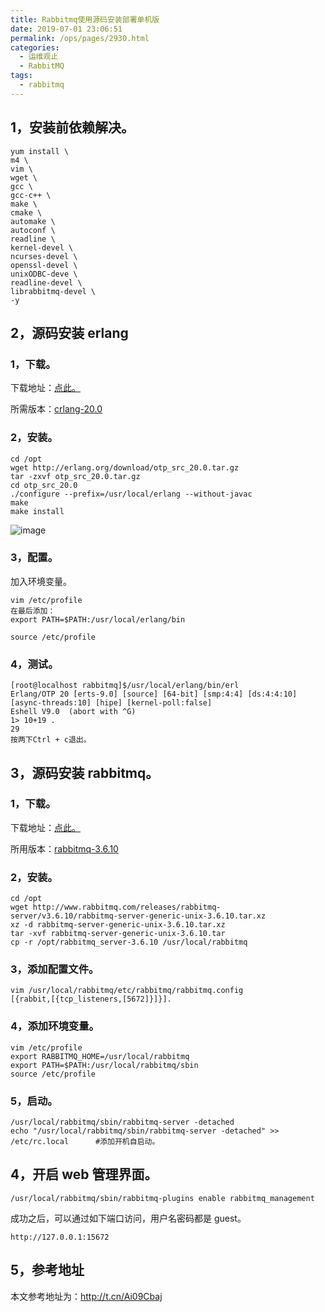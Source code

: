 ```yaml
---
title: Rabbitmq使用源码安装部署单机版
date: 2019-07-01 23:06:51
permalink: /ops/pages/2930.html
categories:
  - 运维观止
  - RabbitMQ
tags:
  - rabbitmq
---
```


## 1，安装前依赖解决。



```shell
yum install \
m4 \
vim \
wget \
gcc \
gcc-c++ \
make \
cmake \
automake \
autoconf \
readline \
kernel-devel \
ncurses-devel \
openssl-devel \
unixODBC-deve \
readline-devel \
librabbitmq-devel \
-y
```



## 2，源码安装 erlang



### 1，下载。



下载地址：[点此。](http://www.erlang.org/downloads?spm=a2c4e.11153940.blogcont601389.11.4f0e5a69Lhb3Hl)



所需版本：[crlang-20.0](http://erlang.org/download/otp_src_20.0.tar.gz?spm=a2c4e.11153940.blogcont601389.12.4f0e5a69Lhb3Hl&file=otp_src_20.0.tar.gz)



### 2，安装。



```shell
cd /opt
wget http://erlang.org/download/otp_src_20.0.tar.gz
tar -zxvf otp_src_20.0.tar.gz
cd otp_src_20.0
./configure --prefix=/usr/local/erlang --without-javac
make
make install
```





![image](http://t.eryajf.net/imgs/2021/09/2e85867a8aaab4fb.jpg)





### 3，配置。



加入环境变量。



```shell
vim /etc/profile
在最后添加：
export PATH=$PATH:/usr/local/erlang/bin
```



```shell
source /etc/profile
```



### 4，测试。



```shell
[root@localhost rabbitmq]$/usr/local/erlang/bin/erl
Erlang/OTP 20 [erts-9.0] [source] [64-bit] [smp:4:4] [ds:4:4:10] [async-threads:10] [hipe] [kernel-poll:false]
Eshell V9.0  (abort with ^G)
1> 10+19 .
29
按两下Ctrl + c退出。
```



## 3，源码安装 rabbitmq。



### 1，下载。



下载地址：[点此。](https://github.com/rabbitmq/rabbitmq-server/releases)



所用版本：[rabbitmq-3.6.10](https://codeload.github.com/rabbitmq/rabbitmq-server/tar.gz/rabbitmq_v3_6_11_rc3)



### 2，安装。



```shell
cd /opt
wget http://www.rabbitmq.com/releases/rabbitmq-server/v3.6.10/rabbitmq-server-generic-unix-3.6.10.tar.xz
xz -d rabbitmq-server-generic-unix-3.6.10.tar.xz
tar -xvf rabbitmq-server-generic-unix-3.6.10.tar
cp -r /opt/rabbitmq_server-3.6.10 /usr/local/rabbitmq
```



### 3，添加配置文件。



```shell
vim /usr/local/rabbitmq/etc/rabbitmq/rabbitmq.config
[{rabbit,[{tcp_listeners,[5672]}]}].
```



### 4，添加环境变量。



```shell
vim /etc/profile
export RABBITMQ_HOME=/usr/local/rabbitmq
export PATH=$PATH:/usr/local/rabbitmq/sbin
source /etc/profile
```



### 5，启动。



```shell
/usr/local/rabbitmq/sbin/rabbitmq-server -detached
echo "/usr/local/rabbitmq/sbin/rabbitmq-server -detached" >> /etc/rc.local      #添加开机自启动。
```



## 4，开启 web 管理界面。



```shell
/usr/local/rabbitmq/sbin/rabbitmq-plugins enable rabbitmq_management
```



成功之后，可以通过如下端口访问，用户名密码都是 guest。



`http://127.0.0.1:15672`



## 5，参考地址



本文参考地址为：http://t.cn/Ai09Cbaj
